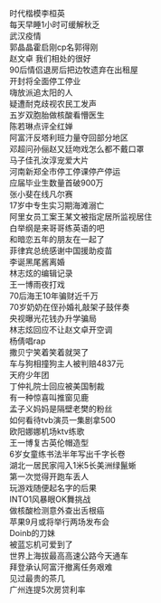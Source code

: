 时代楷模李桓英  
每天早睡1小时可缓解秋乏  
武汉疫情  
郭晶晶霍启刚cp名郭得刚  
赵文卓 我们相处的很好  
90后情侣退房后把边牧遗弃在出租屋  
开封将全面停工停业  
嗨放派追太阳的人  
疑遭耐克歧视农民工发声  
五岁双胞胎做核酸看懵医生  
陈若琳点评全红婵  
阿富汗反塔利班力量夺回部分地区  
邓超问孙俪赵又廷吻戏怎么都不戴口罩  
马子佳孔汝淳宠爱大片  
河南新郑全市停工停课停产停运  
应届毕业生数量首破900万  
张小斐在线凡尔赛  
17岁中专生实习期海滩溺亡  
阿里女员工案王某文被指定居所监视居住  
白举纲是来哥哥练英语的吧  
和暗恋五年的朋友在一起了  
菲律宾总统感谢中国援助疫苗  
李诞黑尾酱离婚  
林志炫的编辑记录  
王一博雨夜打戏  
70后海王10年骗财近千万  
70岁奶奶在侄孙婚礼敲架子鼓伴奏  
央视曝光花钱办升学骗局  
林志炫回应不让赵文卓开空调  
杨倩唱rap  
撒贝宁笑着笑着就哭了  
车与狗相撞狗主人被判赔4837元  
天府少年团  
丁仲礼院士回应被美国制裁  
有一种惊喜叫推窗见鹿  
孟子义妈妈是隔壁老樊的粉丝  
如何看待tvb演员一集剧拿500  
欧阳娜娜机场ktv练歌  
王一博复古英伦帽造型  
6岁女童练书法半年写出千字长卷  
湖北一居民家闯入1米5长美洲绿鬣蜥  
第一次觉得开跑车丢人  
玩游戏随便起名字的后果  
INTO1风暴眼OK舞挑战  
做核酸检测意外查出舌根癌  
苹果9月或将举行两场发布会  
Doinb的刀妹  
被蓝忘机可爱到了  
世界上海拔最高高速公路今天通车  
拜登承认阿富汗撤离任务艰难  
见过最贵的茶几  
广州连提5次房贷利率  
